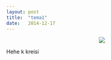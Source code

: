 ```yaml
---
layout: post
title:  "tema1"
date:   2014-12-17
---
```


<center><img src="https://leonides1993.files.wordpress.com/2014/05/jhkc3b1.jpg"></center>
<p class="intro"><span class="dropcap">H</span>ehe k kreisi</p> 

